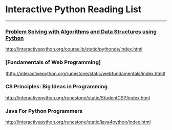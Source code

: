 # Interactive Python Reading List
***

### [Problem Solving with Algorithms and Data Structures using Python](http://interactivepython.org/courselib/static/pythonds/index.html)
http://interactivepython.org/courselib/static/pythonds/index.html

### [Fundamentals of Web Programming]
(http://interactivepython.org/runestone/static/webfundamentals/index.html)

### CS Principles: Big Ideas in Programming
http://interactivepython.org/runestone/static/StudentCSP/index.html

### Java For Python Programmers
http://interactivepython.org/runestone/static/java4python/index.html
